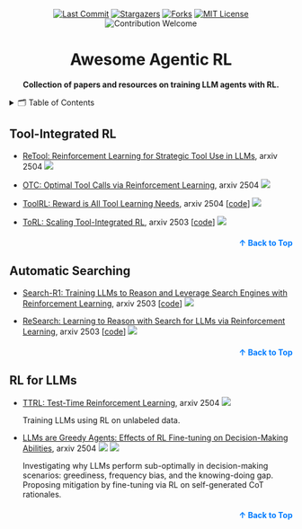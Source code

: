 <a name="readme-top"></a>


<div align="center">

<a href="https://github.com/fannie1208/Awesome-Agentic-RL"><img src="https://img.shields.io/github/last-commit/fannie1208/Awesome-Agentic-RL?style=for-the-badge" alt="Last Commit"></a>
<a href="https://github.com/fannie1208/Awesome-Agentic-RL/stargazers"><img src="https://img.shields.io/github/stars/fannie1208/Awesome-Agentic-RL?style=for-the-badge" alt="Stargazers"></a>
<a href="https://github.com/fannie1208/Awesome-Agentic-RL/network/members"><img src="https://img.shields.io/github/forks/fannie1208/Awesome-Agentic-RL?style=for-the-badge" alt="Forks"></a>
<a href="https://github.com/fannie1208/Awesome-Agentic-RL/blob/main/LICENSE"><img src="https://img.shields.io/github/license/fannie1208/Awesome-Agentic-RL?style=for-the-badge" alt="MIT License"></a>
<img src="https://img.shields.io/badge/Contributions-welcome-red?style=for-the-badge" alt="Contribution Welcome">

</div>


<h1 align="center">Awesome Agentic RL</h1>

<p align="center">
    <b> Collection of papers and resources on training LLM agents with RL.</b>
</p>


<!-- Table of Contents -->
<details>
  <summary>🗂️ Table of Contents</summary>
  <ol>
    <li><a href="#tool-integrated-rl">Tool-Integrated RL</a></li>
    <li><a href="#automatic-searching">Automatic Searching</a></li>
    <li><a href="#rl-for-llms">RL for LLMs</a></li>
  </ol>
</details>

## Tool-Integrated RL

- [ReTool: Reinforcement Learning for Strategic Tool Use in LLMs](https://arxiv.org/pdf/2504.11536), arxiv 2504 ![](https://img.shields.io/badge/Method-orange)

- [OTC: Optimal Tool Calls via Reinforcement Learning](https://arxiv.org/pdf/2504.14870), arxiv 2504 ![](https://img.shields.io/badge/Method-orange)

- [ToolRL: Reward is All Tool Learning Needs](https://arxiv.org/pdf/2504.13958), arxiv 2504 [[code](https://github.com/qiancheng0/ToolRL)] ![](https://img.shields.io/badge/Method-orange)

- [ToRL: Scaling Tool-Integrated RL](https://arxiv.org/pdf/2503.23383), arxiv 2503 [[code](https://github.com/GAIR-NLP/ToRL)] ![](https://img.shields.io/badge/Method-orange)

<p align="right" style="font-size: 14px; color: #555; margin-top: 20px;">
    <a href="#readme-top" style="text-decoration: none; color: #007bff; font-weight: bold;">
        ↑ Back to Top
    </a>
</p>

## Automatic Searching
- [Search-R1: Training LLMs to Reason and Leverage Search Engines with Reinforcement Learning](https://arxiv.org/pdf/2503.09516), arxiv 2503 [[code](https://github.com/PeterGriffinJin/Search-R1)] ![](https://img.shields.io/badge/Method-orange)

- [ReSearch: Learning to Reason with Search for LLMs via Reinforcement Learning](https://arxiv.org/pdf/2503.19470), arxiv 2503 [[code](https://github.com/Agent-RL/ReCall)] ![](https://img.shields.io/badge/Method-orange)

<p align="right" style="font-size: 14px; color: #555; margin-top: 20px;">
    <a href="#readme-top" style="text-decoration: none; color: #007bff; font-weight: bold;">
        ↑ Back to Top
    </a>
</p>

## RL for LLMs
- [TTRL: Test-Time Reinforcement Learning](https://arxiv.org/pdf/2504.16084), arxiv 2504 ![](https://img.shields.io/badge/Method-orange)

    Training LLMs using RL on unlabeled data. 

- [LLMs are Greedy Agents: Effects of RL Fine-tuning on Decision-Making Abilities](https://arxiv.org/pdf/2504.16078), arxiv 2504 ![](https://img.shields.io/badge/Evaluation-green) ![](https://img.shields.io/badge/Method-orange)

    Investigating why LLMs perform sub-optimally in decision-making scenarios: greediness, frequency bias, and the knowing-doing gap. Proposing mitigation by fine-tuning via RL on self-generated CoT rationales.

<p align="right" style="font-size: 14px; color: #555; margin-top: 20px;">
    <a href="#readme-top" style="text-decoration: none; color: #007bff; font-weight: bold;">
        ↑ Back to Top
    </a>
</p>
